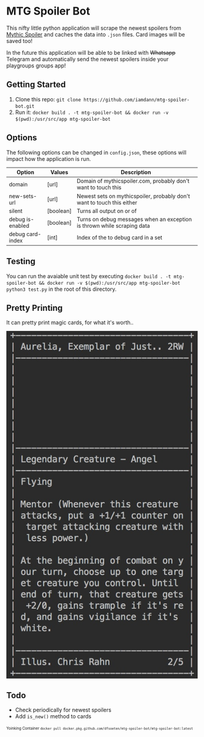 # MTG Spoiler Bot
This nifty little python application will scrape the newest spoilers from [Mythic Spoiler](http://mythicspoiler.com/) 
and caches the data into `.json` files. Card images will be saved too!

In the future this application will be able to be linked with ~~Whatsapp~~ Telegram and automatically send the newest spoilers inside your playgroups groups app!

## Getting Started
1. Clone this repo: `git clone https://github.com/iamdann/mtg-spoiler-bot.git`<br/>
2. Run it: `docker build . -t mtg-spoiler-bot && docker run -v $(pwd):/usr/src/app mtg-spoiler-bot`


## Options
The following options can be changed in `config.json`, these options will impact how the application is run.

| Option           | Values    | Description                                                             |
|------------------|-----------|-------------------------------------------------------------------------|
| domain           | [url]     | Domain of mythicspoiler.com, probably don't want to touch this          |
| new-sets-url     | [url]     | Newest sets on mythicspoiler, probably don't want to touch this either  |
| silent           | [boolean] | Turns all output on or of                                               |
| debug is-enabled | [boolean] | Turns on debug messages when an exception is thrown while scraping data |
| debug card-index | [int]     | Index of the to debug card in a set                                     |

## Testing
You can run the avaiable unit test by executing `docker build . -t mtg-spoiler-bot && docker run -v $(pwd):/usr/src/app mtg-spoiler-bot python3 test.py` in the root of this directory.

## Pretty Printing
It can pretty print magic cards, for what it's worth..

![pretty print example](pretty-print-example.jpeg)

## Todo
- Check periodically for newest spoilers
- Add `is_new()` method to cards 

<sub><sup>Yoinking Container
`docker pull docker.pkg.github.com/dfsoeten/mtg-spoiler-bot/mtg-spoiler-bot:latest`</sup></sub>